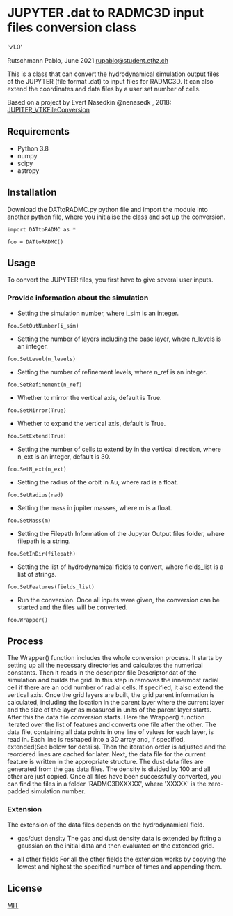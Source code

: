 # JUPYTER .dat to RADMC3D input files conversion class

'v1.0'

Rutschmann Pablo, June 2021
rupablo@student.ethz.ch

This is a class that can convert the hydrodynamical simulation output files of the JUPYTER (file format .dat) to input files for RADMC3D. It can also extend the coordinates and data files by a user set number of cells. 

Based on a project by Evert Nasedkin @nenasedk , 2018: [JUPITER_VTKFileConversion](https://github.com/nenasedk/JUPITER_VTKFileConversion)

## Requirements
* Python 3.8
* numpy
* scipy
* astropy


## Installation

Download the DATtoRADMC.py python file and import the module into another python file, where you initialise the class and set up the conversion.

```
import DATtoRADMC as *

foo = DATtoRADMC()
```


## Usage

To convert the JUPYTER files, you first have to give several user inputs.

### Provide information about the simulation

* Setting the simulation number, where i_sim is an integer.

```
foo.SetOutNumber(i_sim)
```

* Setting the number of layers including the base layer, where n_levels is an integer.

```
foo.SetLevel(n_levels)
```

* Setting the number of refinement levels, where n_ref is an integer.

```
foo.SetRefinement(n_ref)
```

* Whether to mirror the vertical axis, default is True.
```
foo.SetMirror(True)
```

* Whether to expand the vertical axis, default is True.
```
foo.SetExtend(True)
```

* Setting the number of cells to extend by in the vertical direction, where n_ext is an integer, default is 30.

```
foo.SetN_ext(n_ext)
```

* Setting the radius of the orbit in Au, where rad is a float.
```
foo.SetRadius(rad)
```

* Setting the mass in jupiter masses, where m is a float.
```
foo.SetMass(m)
```

* Setting the Filepath Information of the Jupyter Output files folder, where filepath is a string.
```
foo.SetInDir(filepath)
```

* Setting the list of hydrodynamical fields to convert, where fields_list is a list of strings.

```
foo.SetFeatures(fields_list)
```

* Run the conversion. Once all inputs were given, the conversion can be started and the files will be converted.

```
foo.Wrapper()
```

## Process

The Wrapper() function includes the whole conversion process. 
It starts by setting up all the necessary directories and calculates the numerical constants.
Then it reads in the descriptor file Descriptor.dat of the simulation and builds the grid. In this step in removes the innermost radial cell if there are an odd number of radial cells. If specified, it also extend the vertical axis. Once the grid layers are built, the grid parent information is calculated, including the location in the parent layer where the current layer and the size of the layer as measured in units of the parent layer starts.
After this the data file conversion starts. Here the Wrapper() function iterated over the list of features and converts one file after the other. The data file, containing all data points in one line of values for each layer, is read in. Each line is reshaped into a 3D array and, if specified, extended(See below for details). Then the iteration order is adjusted and the reordered lines are cached for later.
Next, the data file for the current feature is written in the appropriate structure. The dust data files are generated from the gas data files. The density is divided by 100 and all other are just copied.
Once all files have been successfully converted, you can find the files in a folder 'RADMC3DXXXXX', where 'XXXXX' is the zero-padded simulation number.

### Extension

The extension of the data files depends on the hydrodynamical field. 

* gas/dust density
The gas and dust density data is extended by fitting a gaussian on the initial data and then evaluated on the extended grid.

* all other fields
For all the other fields the extension works by copying the lowest and highest the specified number of times and appending them.

 




## License
[MIT](https://choosealicense.com/licenses/mit/)